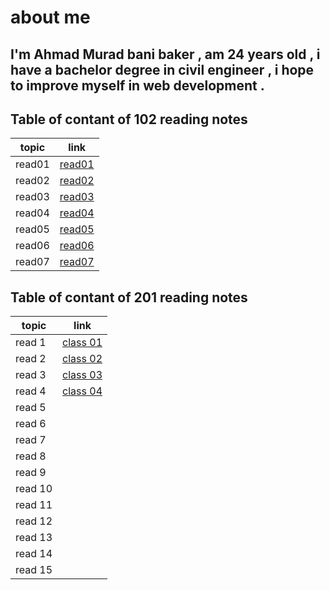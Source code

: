 # about me 
## I'm Ahmad Murad bani baker , am 24 years old , i have a bachelor degree in civil engineer , i hope to improve myself in web development .


## Table of contant of 102 reading notes
| topic    |      link    
|----------|:-------------:|
| read01   | [read01 ](https://ahmadbanibaker.github.io/reading-notes-/read01)|   
|read02    |  [read02](https://ahmadbanibaker.github.io/reading-notes-/read02) | 
|read03    |[read03](https://ahmadbanibaker.github.io/reading-notes-/read03)   |     
|read04    |[read04](https://ahmadbanibaker.github.io/reading-notes-/read04) |
| read05   |[read05](https://ahmadbanibaker.github.io/reading-notes-/read05)   |  
|read06    |[read06](https://ahmadbanibaker.github.io/reading-notes-/read06) |
|read07    |[read07](https://ahmadbanibaker.github.io/reading-notes-/read07)   | 

## Table of contant of 201 reading notes
 topic     | link
-----------| -------------
read 1     | [class 01](https://ahmadbanibaker.github.io/reading-notes-/class%2001)
 read 2    | [class 02](https://ahmadbanibaker.github.io/reading-notes-/class%2002)
read 3     | [class 03](https://ahmadbanibaker.github.io/reading-notes-/class%2003)
 read 4    | [class 04](https://ahmadbanibaker.github.io/reading-notes-/class%2004)
 read 5    | []()
 read 6    | []()
 read 7    | []()
 read 8    | []() 
 read 9    | []() 
 read 10   | []()  
 read 11   | []()
 read 12   | []() 
 read 13   | []()
 read 14   | []()
read 15    | []() 
